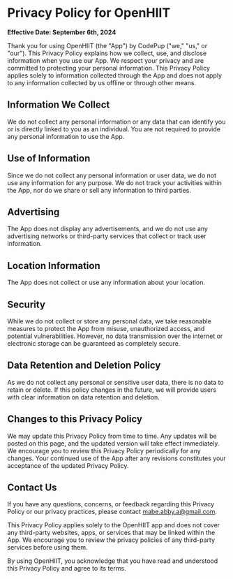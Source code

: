 # Privacy Policy for OpenHIIT
**Effective Date: September 6th, 2024**

Thank you for using OpenHIIT (the "App") by CodePup ("we," "us," or "our"). This Privacy Policy explains how we collect, use, and disclose information when you use our App. We respect your privacy and are committed to protecting your personal information. This Privacy Policy applies solely to information collected through the App and does not apply to any information collected by us offline or through other means.

## Information We Collect
We do not collect any personal information or any data that can identify you or is directly linked to you as an individual. You are not required to provide any personal information to use the App.

## Use of Information
Since we do not collect any personal information or user data, we do not use any information for any purpose. We do not track your activities within the App, nor do we share or sell any information to third parties.

## Advertising
The App does not display any advertisements, and we do not use any advertising networks or third-party services that collect or track user information.

## Location Information
The App does not collect or use any information about your location.

## Security
While we do not collect or store any personal data, we take reasonable measures to protect the App from misuse, unauthorized access, and potential vulnerabilities. However, no data transmission over the internet or electronic storage can be guaranteed as completely secure.

## Data Retention and Deletion Policy
As we do not collect any personal or sensitive user data, there is no data to retain or delete. If this policy changes in the future, we will provide users with clear information on data retention and deletion.

## Changes to this Privacy Policy
We may update this Privacy Policy from time to time. Any updates will be posted on this page, and the updated version will take effect immediately. We encourage you to review this Privacy Policy periodically for any changes. Your continued use of the App after any revisions constitutes your acceptance of the updated Privacy Policy.

## Contact Us
If you have any questions, concerns, or feedback regarding this Privacy Policy or our privacy practices, please contact mabe.abby.a@gmail.com.

This Privacy Policy applies solely to the OpenHIIT app and does not cover any third-party websites, apps, or services that may be linked within the App. We encourage you to review the privacy policies of any third-party services before using them.

By using OpenHIIT, you acknowledge that you have read and understood this Privacy Policy and agree to its terms.
